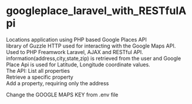 # googleplace_laravel_with_RESTfulApi
Locations application using PHP based Google Places API<br>
library of Guzzle HTTP used for interacting with the Google Maps API.<br>
Used to PHP Freamwork Laravel, AJAX and RESTful API.<br>
information(address,city,state,zip) is retrieved from the user and Google Place Api is used for Latitude, Longitude coordinate values.<br>
The API:
List all properties<br>
Retrieve a specific property<br>
Add a property, requiring only the address<br>

Change the GOOGLE MAPS KEY from .env file
